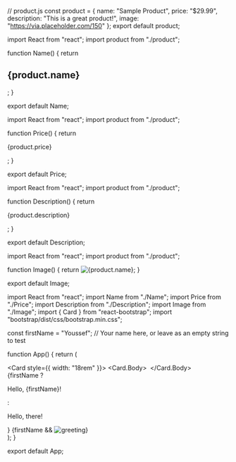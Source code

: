 // product.js
const product = {
  name: "Sample Product",
  price: "$29.99",
  description: "This is a great product!",
  image: "https://via.placeholder.com/150" 
};
export default product;


import React from "react";
import product from "./product";

function Name() {
  return <h2>{product.name}</h2>;
}

export default Name;

import React from "react";
import product from "./product";

function Price() {
  return <p>{product.price}</p>;
}

export default Price;

import React from "react";
import product from "./product";

function Description() {
  return <p>{product.description}</p>;
}

export default Description;

import React from "react";
import product from "./product";

function Image() {
  return <img src={product.image} alt={product.name} />;
}

export default Image;

import React from "react";
import Name from "./Name";
import Price from "./Price";
import Description from "./Description";
import Image from "./Image";
import { Card } from "react-bootstrap";
import "bootstrap/dist/css/bootstrap.min.css";

const firstName = "Youssef"; // Your name here, or leave as an empty string to test

function App() {
  return (
    <div className="App">
      <Card style={{ width: "18rem" }}>
        <Card.Body>
          <Image />
          <Name />
          <Price />
          <Description />
        </Card.Body>
      </Card>
      <div>
        {firstName ? <p>Hello, {firstName}!</p> : <p>Hello, there!</p>}
        {firstName && <img src="https://via.placeholder.com/50" alt="greeting" />}
      </div>
    </div>
  );
}

export default App;
